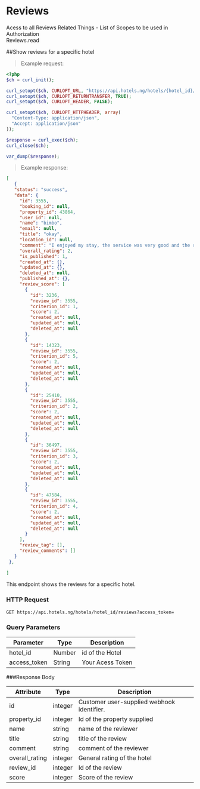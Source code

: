 # Reviews
Acess to all Reviews Related Things - List of Scopes to be used in Authorization <br>
Reviews.read

##Show reviews for a specific hotel

> Example request:

```php
<?php
$ch = curl_init();

curl_setopt($ch, CURLOPT_URL, "https://api.hotels.ng/hotels/{hotel_id}/reviews?access_token=");
curl_setopt($ch, CURLOPT_RETURNTRANSFER, TRUE);
curl_setopt($ch, CURLOPT_HEADER, FALSE);

curl_setopt($ch, CURLOPT_HTTPHEADER, array(
  "Content-Type: application/json",
  "Accept: application/json"
));

$response = curl_exec($ch);
curl_close($ch);

var_dump($response);
```
> Example response:

 ```json
[
    {
    "status": "success",
    "data": {
      "id": 3555,
      "booking_id": null,
      "property_id": 43864,
      "user_id": null,
      "name": "bimbo",
      "email": null,
      "title": "okay",
      "location_id": null,
      "comment": "I enjoyed my stay, the service was very good and the rooms were quite comfortable. There was no such thing as being unsatisfied. The staffs were prompt with all the services",
      "overall_rating": 2,
      "is_published": 1,
      "created_at": {},
      "updated_at": {},
      "deleted_at": null,
      "published_at": {},
      "review_score": [
        {
          "id": 3236,
          "review_id": 3555,
          "criterion_id": 1,
          "score": 2,
          "created_at": null,
          "updated_at": null,
          "deleted_at": null
        },
        {
          "id": 14323,
          "review_id": 3555,
          "criterion_id": 5,
          "score": 2,
          "created_at": null,
          "updated_at": null,
          "deleted_at": null
        },
        {
          "id": 25410,
          "review_id": 3555,
          "criterion_id": 2,
          "score": 2,
          "created_at": null,
          "updated_at": null,
          "deleted_at": null
        },
        {
          "id": 36497,
          "review_id": 3555,
          "criterion_id": 3,
          "score": 2,
          "created_at": null,
          "updated_at": null,
          "deleted_at": null
        },
        {
          "id": 47584,
          "review_id": 3555,
          "criterion_id": 4,
          "score": 2,
          "created_at": null,
          "updated_at": null,
          "deleted_at": null
        }
      ],
      "review_tag": [],
      "review_comments": []
    }
  },
  
]

```
This endpoint shows the reviews for a specific hotel.
### HTTP Request

  `GET https://api.hotels.ng/hotels/hotel_id/reviews?access_token=`

### Query Parameters

Parameter | Type | Description
--------- | ------- | -----------
hotel_id | Number | id of the Hotel
access_token | String | Your Acess Token

###Response Body

Attribute | Type | Description
--------- | ------- | -----------
        id| integer | Customer user-supplied webhook identifier.
property_id | integer | Id of the property supplied
name| string| name of the reviewer
  title| string |title of the review
  comment| string | comment of the reviewer
overall_rating | integer | General rating of the hotel
review_id | integer | Id of the review
score | integer | Score of the review
